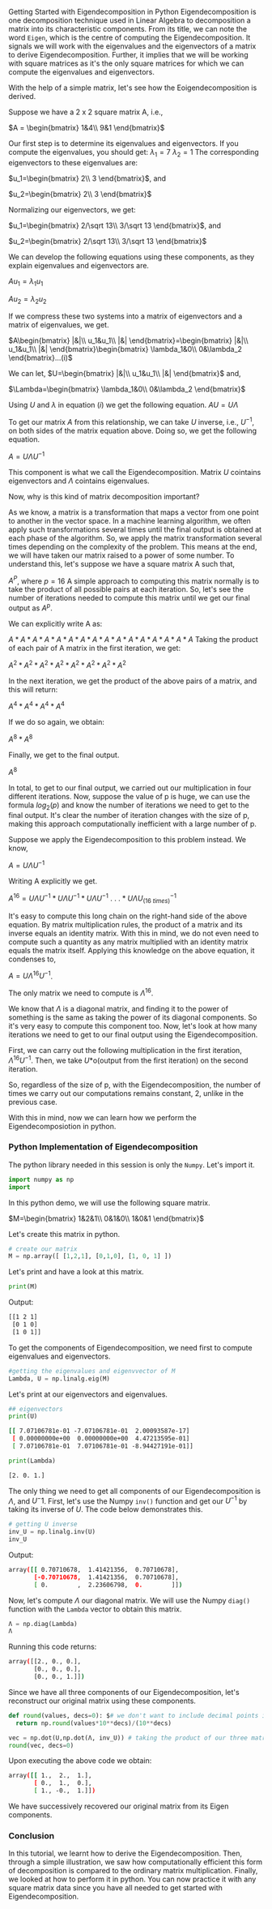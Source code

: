 Getting Started with Eigendecomposition in Python
Eigendecomposition is one decomposition technique used in Linear Algebra to decomposition a matrix into its characteristic components. From its title, we can note the word `Eigen`, which is the centre of computing the Eigendecomposition. It signals we will work with the eigenvalues and the eigenvectors of a matrix to derive Eigendecomposition. Further, it implies that we will be working with square matrices as it's the only square matrices for which we can compute the eigenvalues and eigenvectors.

With the help of a simple matrix, let's see how the Eoigendecomposition is derived.

Suppose we have a 2 x 2 square matrix A, i.e.,


$A = \begin{bmatrix}
    1&4\\
    9&1
\end{bmatrix}$

Our first step is to determine its eigenvalues and eigenvectors. If you compute the eigenvalues, you should get:
$\lambda_1=7$
$\lambda_2=1$
The corresponding eigenvectors to these eigenvalues are:

$u_1=\begin{bmatrix}
2\\
3
\end{bmatrix}$, and

$u_2=\begin{bmatrix}
2\\
3
\end{bmatrix}$

Normalizing our eigenvectors, we get:

$u_1=\begin{bmatrix}
2/\sqrt 13\\
3/\sqrt 13
\end{bmatrix}$, and

$u_2=\begin{bmatrix}
2/\sqrt 13\\
3/\sqrt 13
\end{bmatrix}$

We can develop the following equations using these components, as they explain eigenvalues and eigenvectors are.

$Au_1=\lambda_1u_1$

$Au_2=\lambda_2u_2$

If we compress these two systems into a matrix of eigenvectors and a matrix of eigenvalues, we get.

$A\begin{bmatrix}
|&|\\
u_1&u_1\\
|&|
\end{bmatrix}=\begin{bmatrix}
|&|\\
u_1&u_1\\
|&|
\end{bmatrix}\begin{bmatrix}
\lambda_1&0\\
0&\lambda_2
\end{bmatrix}...(i)$

We can let,
$U=\begin{bmatrix}
|&|\\
u_1&u_1\\
|&|
\end{bmatrix}$ and,

$\Lambda=\begin{bmatrix}
\lambda_1&0\\
0&\lambda_2
\end{bmatrix}$

Using $U$ and $\lambda$ in equation $(i)$ we get the following equation.
$AU=U\Lambda$

To get our matrix $A$ from this relationship, we can take $U$ inverse, i.e., $U^{-1}$, on both sides of the matrix equation above. Doing so, we get the following equation.

$A=U\Lambda U^{-1}$

This component is what we call the Eigendecomposition. Matrix $U$ cointains eigenvectors and $\Lambda$ cointains eigenvalues.

Now, why is this kind of matrix decomposition important?

As we know, a matrix is a transformation that maps a vector from one point to another in the vector space. In a machine learning algorithm, we often apply such transformations several times until the final output is obtained at each phase of the algorithm. So, we apply the matrix transformation several times depending on the complexity of the problem. This means at the end, we will have taken our matrix raised to a power of some number. To understand this, let's suppose we have a square matrix A such that,

$A^{P}$, where
$p=16$
A simple approach to computing this matrix normally is to take the product of all possible pairs at each iteration. So, let's see the number of iterations needed to compute this matrix until we get our final output as $A^p$.

We can explicitly write A as:

$A*A*A*A*A*A*A*A*A*A*A*A*A*A*A*A$
Taking the product of each pair of A matrix in the first iteration, we get:

$A^{2}*A^{2}*A^{2}*A^{2}*A^{2}*A^{2}*A^{2}*A^{2}$

In the next iteration, we get the product of the above pairs of a matrix, and this will return:

$A^{4}*A^{4}*A^{4}*A^{4}$

If we do so again, we obtain:

$A^{8}*A^{8}$

Finally, we get to the final output.

$A^{8}$

In total, to get to our final output, we carried out our multiplication in four different iterations. Now, suppose the value of p is huge, we can use the formula $log_2(p)$ and know the number of iterations we need to get to the final output. It's clear the number of iteration changes with the size of p, making this approach computationally inefficient with a large number of p.

Suppose we apply the Eigendecomposition to this problem instead. We know,

$A=U\Lambda U^{-1}$

Writing A explicitly we get.

$A^{16}=U\Lambda U^{-1}*U\Lambda U^{-1}*U\Lambda U^{-1} \ . \ . \ .*U\Lambda U^{-1}_{(16 \ times)}$

It's easy to compute this long chain on the right-hand side of the above equation. By matrix multiplication rules, the product of a matrix and its inverse equals an identity matrix. With this in mind, we do not even need to compute such a quantity as any matrix multiplied with an identity matrix equals the matrix itself. Applying this knowledge on the above equation, it condenses to,

$A=U\Lambda^{16} U^{-1}$.

The only matrix we need to compute is $\Lambda^{16}$.

We know that $\Lambda$ is a diagonal matrix, and finding it to the power of something is the same as taking the power of its diagonal components. So it's very easy to compute this component too. Now, let's look at how many iterations we need to get to our final output using the Eigendecomposition.

First, we can carry out the following multiplication in the first iteration, $\Lambda^{16} U^{-1}$. Then, we take $U*$o(output from the first iteration) on the second iteration.

So, regardless of the size of p, with the Eigendecomposition, the number of times we carry out our computations remains constant, 2, unlike in the previous case.

With this in mind, now we can learn how we perform the Eigendecomposiotion in python.


### Python Implementation of Eigendecomposition
The python library needed in this session is only the `Numpy`. Let's import it.
```python
import numpy as np
import

```
In this python demo, we will use the following square matrix.

$M=\begin{bmatrix}
  1&2&1\\
  0&1&0\\
  1&0&1
\end{bmatrix}$

Let's create this matrix in python.

```python
# create our matrix
M = np.array([ [1,2,1], [0,1,0], [1, 0, 1] ])

```
Let's print and have a look at this matrix.
```python
print(M)

```
Output:
```bash
[[1 2 1]
 [0 1 0]
 [1 0 1]]

```
To get the components of Eigendecomposition, we need first to compute eigenvalues and eigenvectors.
 
```python
#getting the eigenvalues and eigenvvector of M
Lambda, U = np.linalg.eig(M)

```
Let's print at our eigenvectors and eigenvalues.
```python
## eigenvectors
print(U)

```

```bash
[[ 7.07106781e-01 -7.07106781e-01  2.00093587e-17]
 [ 0.00000000e+00  0.00000000e+00  4.47213595e-01]
 [ 7.07106781e-01  7.07106781e-01 -8.94427191e-01]]
```
```python
print(Lambda)

```

```bash
[2. 0. 1.]

```
The only thing we need to get all components of our Eigendecomposition is $\Lambda$, and $U^-{1}$. First, let's use the Numpy `inv()` function and get our $U^{-1}$ by taking its inverse of $U$. The code below demonstrates this.

```python
# getting U inverse
inv_U = np.linalg.inv(U)
inv_U

```
Output:
```bash
array([[ 0.70710678,  1.41421356,  0.70710678],
       [-0.70710678,  1.41421356,  0.70710678],
       [ 0.        ,  2.23606798,  0.        ]])

```
Now, let's compute $\Lambda$ our diagonal matrix. We will use the Numpy `diag()` function with the `Lambda` vector to obtain this matrix.

```python
Λ = np.diag(Lambda)
Λ

```
Running this code returns:
```bash
array([[2., 0., 0.],
       [0., 0., 0.],
       [0., 0., 1.]])

```
Since we have all three components of our Eigendecomposition, let's reconstruct our original matrix using these components.

```python
def round(values, decs=0): $# we don't want to include decimal points in our returned matrix
  return np.round(values*10**decs)/(10**decs)

vec = np.dot(U,np.dot(Λ, inv_U)) # taking the product of our three matrices
round(vec, decs=0)

```
Upon executing the above code we obtain:
```bash
array([[ 1.,  2.,  1.],
       [ 0.,  1.,  0.],
       [ 1., -0.,  1.]])

```
We have successively recovered our original matrix from its Eigen components.

### Conclusion
In this tutorial, we learnt how to derive the Eigendecomposition. Then, through a simple illustration, we saw how computationally efficient this form of decomposition is compared to the ordinary matrix multiplication. Finally, we looked at how to perform it in python. You can now practice it with any square matrix data since you have all needed to get started with Eigendecomposition.
